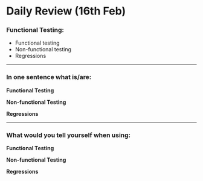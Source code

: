 # Daily Review (16th Feb)
### Functional Testing:
- Functional testing
- Non-functional testing
- Regressions

---

### In one sentence what is/are:

**Functional Testing**

**Non-functional Testing**

**Regressions**

---

### What would you tell yourself when using:

**Functional Testing**

**Non-functional Testing**

**Regressions**
